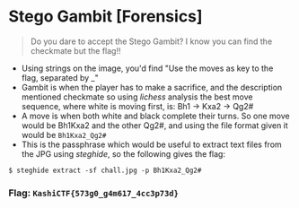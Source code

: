 
# Stego Gambit \[Forensics]

> Do you dare to accept the Stego Gambit? I know you can find the checkmate but the flag!!

- Using strings on the image, you'd find "Use the moves as key to the flag, separated by \_"
-  Gambit is when the player has to make a sacrifice, and the description mentioned checkmate so using *lichess* analysis the best move sequence, where white is moving first, is: 
  Bh1 -> Kxa2 -> Qg2#
- A move is when both white and black complete their turns. So one move  would be Bh1Kxa2 and the other Qg2#, and using the file format given it would be `Bh1Kxa2_Qg2#`
- This is the passphrase which would be useful to extract text files from the JPG using *steghide*, so the following gives the flag:
  
```
$ steghide extract -sf chall.jpg -p Bh1Kxa2_Qg2#
```

### Flag: `KashiCTF{573g0_g4m617_4cc3p73d}`